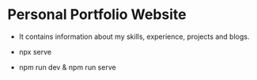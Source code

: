 # Personal Portfolio Website

- It contains information about my skills, experience, projects and blogs.

- npx serve
- npm run dev & npm run serve